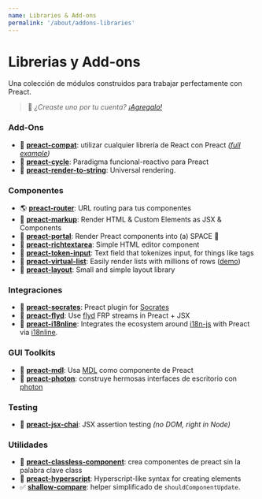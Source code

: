 ```yaml
---
name: Libraries & Add-ons
permalink: '/about/addons-libraries'
---
```


# Librerias y Add-ons

Una colección de módulos construidos para trabajar perfectamente con Preact.

> :information_desk_person: _¿Creaste uno por tu cuenta?
> [¡Agregalo!](https://github.com/developit/preact-www/blob/master/content/about/libraries-addons.md)_


### Add-Ons

- :raised_hands: [**preact-compat**](https://git.io/preact-compat): utilizar cualquier librería de React con Preact *([full example](http://git.io/preact-compat-example))*
- :repeat: [**preact-cycle**](https://git.io/preact-cycle): Paradigma funcional-reactivo para Preact
- :page_facing_up: [**preact-render-to-string**](https://git.io/preact-render-to-string): Universal rendering.


### Componentes

- :earth_americas: [**preact-router**](https://git.io/preact-router): URL routing para tus componentes
- :bookmark_tabs: [**preact-markup**](https://git.io/preact-markup): Render HTML & Custom Elements as JSX & Components
- :satellite: [**preact-portal**](https://git.io/preact-portal): Render Preact components into (a) SPACE :milky_way:
- :pencil: [**preact-richtextarea**](https://git.io/preact-richtextarea): Simple HTML editor component
- :bookmark: [**preact-token-input**](https://github.com/developit/preact-token-input): Text field that tokenizes input, for things like tags
- :card_index: [**preact-virtual-list**](https://github.com/developit/preact-virtual-list): Easily render lists with millions of rows ([demo](https://jsfiddle.net/developit/qqan9pdo/))
- :triangular_ruler: [**preact-layout**](https://download.github.io/preact-layout/): Small and simple layout library


### Integraciones

- :thought_balloon: [**preact-socrates**](https://github.com/matthewmueller/preact-socrates): Preact plugin for [Socrates](http://github.com/matthewmueller/socrates)
- :rowboat: [**preact-flyd**](https://github.com/xialvjun/preact-flyd): Use [flyd](https://github.com/paldepind/flyd) FRP streams in Preact + JSX
- :speech_balloon: [**preact-i18nline**](https://github.com/download/preact-i18nline): Integrates the ecosystem around [i18n-js](https://github.com/everydayhero/i18n-js) with Preact via [i18nline](https://github.com/download/i18nline).


### GUI Toolkits

- :white_square_button: [**preact-mdl**](https://git.io/preact-mdl): Usa [MDL](https://getmdl.io) como componente de Preact
- :rocket: [**preact-photon**](https://git.io/preact-photon): construye hermosas interfaces de escritorio con [photon](http://photonkit.com)


### Testing

- :microscope: [**preact-jsx-chai**](https://git.io/preact-jsx-chai): JSX assertion testing _(no DOM, right in Node)_


### Utilidades

- :tophat: [**preact-classless-component**](https://github.com/ld0rman/preact-classless-component): crea componentes de preact sin la palabra clave class
- :hammer: [**preact-hyperscript**](https://github.com/queckezz/preact-hyperscript): Hyperscript-like syntax for creating elements
- :white_check_mark: [**shallow-compare**](https://github.com/tkh44/shallow-compare): helper simplificado de `shouldComponentUpdate`.
